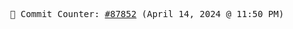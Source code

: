 <p align="center">
    <samp>
        📮 Commit Counter: <a href="https://github.com/Javascript-void0/Javascript-void0/commits/main">#87852</a> (April 14, 2024 @ 11:50 PM)
    </samp>
</p>